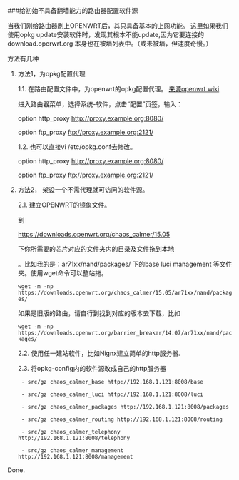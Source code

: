 ###给初始不具备翻墙能力的路由器配置软件源

当我们刚给路由器刷上OPENWRT后，其只具备基本的上网功能。 这里如果我们使用opkg update安装软件时，发现其根本不能update,因为它要连接的download.operwrt.org 本身也在被墙列表中。（或未被墙，但速度奇慢。）

方法有几种

1. 方法1，为opkg配置代理

    1.1. 在路由配置文件中，为openwrt的opkg配置代理。 [来源openwrt wiki](https://wiki.openwrt.org/zh-cn/doc/techref/opkg)

    进入路由器菜单，选择系统-软件，点击“配置”页签，输入：

     option http_proxy http://proxy.example.org:8080/

     option ftp_proxy ftp://proxy.example.org:2121/ 

    1.2.  也可以直接vi /etc/opkg.conf去修改。

    option http_proxy http://proxy.example.org:8080/

    option ftp_proxy ftp://proxy.example.org:2121/     

2. 方法2， 架设一个不需代理就可访问的软件源。
 
   2.1. 建立OPENWRT的镜象文件。

     到
     
     https://downloads.openwrt.org/chaos_calmer/15.05
     
     下你所需要的芯片对应的文件夹内的目录及文件拖到本地
    
    。比如我的是：ar71xx/nand/packages/ 下的base luci management 等文件夹。使用wget命令可以整站拖。

    `wget -m -np https://downloads.openwrt.org/chaos_calmer/15.05/ar71xx/nand/packages/`
    
    如果是旧版的路由，请自行到找到对应的版本去下载，比如
    
    `wget -m -np https://downloads.openwrt.org/barrier_breaker/14.07/ar71xx/nand/packages/ `
    
    2.2. 使用任一建站软件，比如Nignx建立简单的http服务器.
    
    2.3. 将opkg-config内的软件源改成自己的http服务器
    
        
        - src/gz chaos_calmer_base http://192.168.1.121:8008/base
        
        - src/gz chaos_calmer_luci http://192.168.1.121:8008/luci
        
        - src/gz chaos_calmer_packages http://192.168.1.121:8008/packages
        
        - src/gz chaos_calmer_routing http://192.168.1.121:8008/routing
        
        - src/gz chaos_calmer_telephony http://192.168.1.121:8008/telephony
        
        - src/gz chaos_calmer_management http://192.168.1.121:8008/management

Done.




